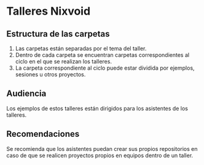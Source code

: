 # Talleres Nixvoid

## Estructura de las carpetas

1. Las carpetas están separadas por el tema del taller.
1. Dentro de cada carpeta se encuentran carpetas correspondientes al ciclo en el que se realizan los talleres.
1. La carpeta correspondiente al ciclo puede estar dividida por ejemplos, sesiones u otros proyectos.

## Audiencia

Los ejemplos de estos talleres están dirigidos para los asistentes de los talleres. 

## Recomendaciones

Se recomienda que los asistentes puedan crear sus propios repositorios en caso de que se realicen proyectos propios en equipos dentro de un taller.

